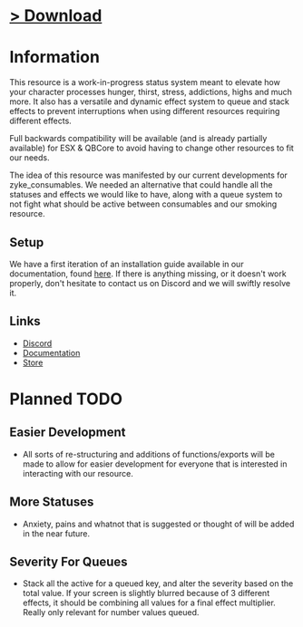 # [> Download](https://github.com/ZykeWasTaken/zyke_status/releases/latest)

# Information

This resource is a work-in-progress status system meant to elevate how your character processes hunger, thirst, stress, addictions, highs and much more. It also has a versatile and dynamic effect system to queue and stack effects to prevent interruptions when using different resources requiring different effects.

Full backwards compatibility will be available (and is already partially available) for ESX & QBCore to avoid having to change other resources to fit our needs.

The idea of this resource was manifested by our current developments for zyke_consumables. We needed an alternative that could handle all the statuses and effects we would like to have, along with a queue system to not fight what should be active between consumables and our smoking resource.

## Setup

We have a first iteration of an installation guide available in our documentation, found [here](https://docs.zykeresources.com/free-resources/status/setup). If there is anything missing, or it doesn't work properly, don't hesitate to contact us on Discord and we will swiftly resolve it.

## Links

-   [Discord](https://discord.gg/zykeresources)
-   [Documentation](https://docs.zykeresources.com/free-resources/status)
-   [Store](https://store.zykeresources.com)

# Planned TODO

## Easier Development

-   All sorts of re-structuring and additions of functions/exports will be made to allow for easier development for everyone that is interested in interacting with our resource.

## More Statuses

-   Anxiety, pains and whatnot that is suggested or thought of will be added in the near future.

## Severity For Queues

-   Stack all the active for a queued key, and alter the severity based on the total value. If your screen is slightly blurred because of 3 different effects, it should be combining all values for a final effect multiplier. Really only relevant for number values queued.
